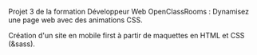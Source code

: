 Projet 3 de la formation Développeur Web OpenClassRooms : Dynamisez une page web avec des animations CSS.

Création d'un site en mobile first à partir de maquettes en HTML et CSS (&sass).